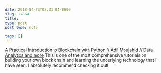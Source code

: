 ```yaml
---
date: 2018-04-23T03:31:04-0600
slug: 12664
title: 
type: post
post_type: note

tags: []
---
```

[A Practical Introduction to Blockchain with Python // Adil Moujahid // Data Analytics and more](http://adilmoujahid.com/posts/2018/03/intro-blockchain-bitcoin-python/) This is one of the most comprehensive tutorials on building your own block chain and learning the underlying technology that I have seen. I absolutely recommend checking it out!



